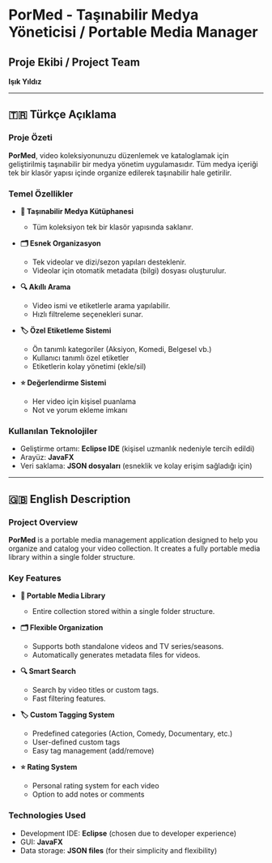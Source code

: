 # PorMed - Taşınabilir Medya Yöneticisi / Portable Media Manager

## Proje Ekibi / Project Team
**Işık Yıldız**

---

## 🇹🇷 Türkçe Açıklama

### Proje Özeti

**PorMed**, video koleksiyonunuzu düzenlemek ve kataloglamak için geliştirilmiş taşınabilir bir medya yönetim uygulamasıdır. Tüm medya içeriği tek bir klasör yapısı içinde organize edilerek taşınabilir hale getirilir.

### Temel Özellikler

- **📁 Taşınabilir Medya Kütüphanesi**  
  - Tüm koleksiyon tek bir klasör yapısında saklanır.

- **🗂️ Esnek Organizasyon**  
  - Tek videolar ve dizi/sezon yapıları desteklenir.  
  - Videolar için otomatik metadata (bilgi) dosyası oluşturulur.

- **🔍 Akıllı Arama**  
  - Video ismi ve etiketlerle arama yapılabilir.  
  - Hızlı filtreleme seçenekleri sunar.

- **🏷️ Özel Etiketleme Sistemi**  
  - Ön tanımlı kategoriler (Aksiyon, Komedi, Belgesel vb.)  
  - Kullanıcı tanımlı özel etiketler  
  - Etiketlerin kolay yönetimi (ekle/sil)

- **⭐ Değerlendirme Sistemi**  
  - Her video için kişisel puanlama  
  - Not ve yorum ekleme imkanı

### Kullanılan Teknolojiler

- Geliştirme ortamı: **Eclipse IDE** (kişisel uzmanlık nedeniyle tercih edildi)  
- Arayüz: **JavaFX**  
- Veri saklama: **JSON dosyaları** (esneklik ve kolay erişim sağladığı için)

---

## 🇬🇧 English Description

### Project Overview

**PorMed** is a portable media management application designed to help you organize and catalog your video collection. It creates a fully portable media library within a single folder structure.

### Key Features

- **📁 Portable Media Library**  
  - Entire collection stored within a single folder structure.

- **🗂️ Flexible Organization**  
  - Supports both standalone videos and TV series/seasons.  
  - Automatically generates metadata files for videos.

- **🔍 Smart Search**  
  - Search by video titles or custom tags.  
  - Fast filtering features.

- **🏷️ Custom Tagging System**  
  - Predefined categories (Action, Comedy, Documentary, etc.)  
  - User-defined custom tags  
  - Easy tag management (add/remove)

- **⭐ Rating System**  
  - Personal rating system for each video  
  - Option to add notes or comments

### Technologies Used

- Development IDE: **Eclipse** (chosen due to developer experience)  
- GUI: **JavaFX**  
- Data storage: **JSON files** (for their simplicity and flexibility)
